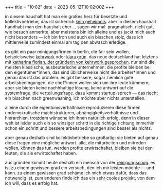 +++
title = "10:02"
date = 2023-05-12T10:02:00Z
+++

in diesem haushalt hat man ein großes herz für besetzte und kollektivbetriebe, das ist sicherlich [kein geheimnis][kollektive-super]. aber in diesem haushalt handhabt man den haushalt eher … sagen wir mal: pragmatisch. nicht gut, wie besuch anmerkte, aber meistens bin ich alleine und es juckt mich auch nicht besonders — ich bin froh und auch ein bisschen stolz, dass ich mittlerweile zumindest einmal am tag den abwasch erledige.

<!-- more -->

es gibt ein paar reinigungsfirmen in berlin, die fair sein wollen, beispielsweise [kehrwork][kehrwork] oder [klara grün][klara-gruen]. das neue deutschland hat letztens mit [katharina florian, der gründerin von kehrwork gesprochen][kehrwork-interview]. nur sind die meisten klassische, ausbeuterische unternehmen: die profite bleiben bei den eigentümer\*innen, das sind üblicherweise nicht die arbeiter\*innen und genau das ist das problem. es gibt bessere, sogar ziemlich gute arbeitsbedingungen, die chef\*innen wollen sich um ihre leute kümmern, aber sie bieten keine nachhhaltige lösung, keine antwort auf die systemfrage, die verteilungsfrage. dazu kommt startup-sprech — das riecht ein bisschen nach greenwashing, ich möchte aber nichts unterstellen.

alleine durch die eigentumsverhältnisse reproduzieren diese firmen undemokratische machtstrukturen, abhängigkeitsverhältnisse und hierarchien. trotzdem wünsche ich ihnen natürlich erfolg, denn in dieser welt ist leider auch ein so winziger schritt in die richtige richtung immerhin schon ein schritt und bessere arbeitsbedingungen sind besser als nichts.

aber genau deshalb sind kollektivbetriebe so großartig: sie bieten auf genau diese fragen eine mögliche antwort. alle, die mitarbeiten und mitreden wollen, können das tun. werden profite erwirtschaftet, bleiben sie bei den leuten, die sie erwirtschaftet haben.

aus gründen kommt heute deshalb ein mensch von der [reinigungscoop][reinigungscoop]. es ist zu einem gewissen grad ein versuch, den ich mir leisten möchte — und kann. zu einem gewissen grad schäme ich mich etwas dafür, dass das notwendig ist, zum anderen finde ich das ein sehr cooles projekt, von dem ich will, dass es erfolg hat.

[kollektive-super]: /2022/re-betriebsbesetzungen-und-arbeiten-in-selbstverwaltung/
[reinigungscoop]: https://reinigungscoop.wordpress.com/
[kehrwork-interview]: https://www.nd-aktuell.de/artikel/1171977.care-arbeit-im-kleinen-damit-anfangen-toxische-strukturen-aufzuloesen.html
[kehrwork]: https://kehrwork.de/
[klara-gruen]: https://www.klara-gruen.de/